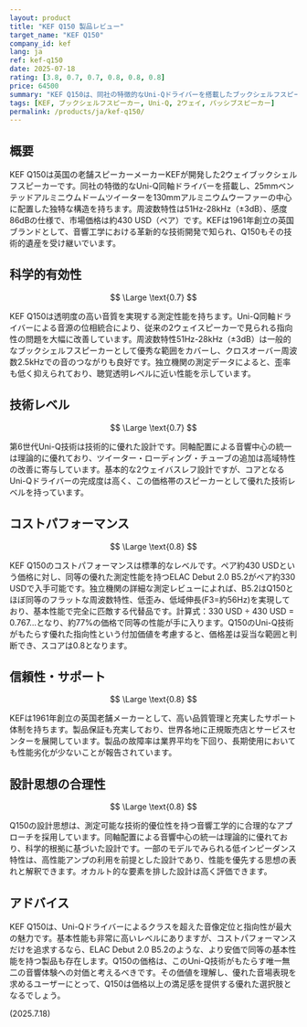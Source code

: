 ```yaml
---
layout: product
title: "KEF Q150 製品レビュー"
target_name: "KEF Q150"
company_id: kef
lang: ja
ref: kef-q150
date: 2025-07-18
rating: [3.8, 0.7, 0.7, 0.8, 0.8, 0.8]
price: 64500
summary: "KEF Q150は、同社の特徴的なUni-Qドライバーを搭載したブックシェルフスピーカー。測定性能は良好で、同価格帯の競合製品と比較しても競争力のある選択肢です。"
tags: [KEF, ブックシェルフスピーカー, Uni-Q, 2ウェイ, パッシブスピーカー]
permalink: /products/ja/kef-q150/
---
```


## 概要

KEF Q150は英国の老舗スピーカーメーカーKEFが開発した2ウェイブックシェルフスピーカーです。同社の特徴的なUni-Q同軸ドライバーを搭載し、25mmベンテッドアルミニウムドームツイーターを130mmアルミニウムウーファーの中心に配置した独特な構造を持ちます。周波数特性は51Hz-28kHz（±3dB）、感度86dBの仕様で、市場価格は約430 USD（ペア）です。KEFは1961年創立の英国ブランドとして、音響工学における革新的な技術開発で知られ、Q150もその技術的遺産を受け継いでいます。

## 科学的有効性

$$ \Large \text{0.7} $$

KEF Q150は透明度の高い音質を実現する測定性能を持ちます。Uni-Q同軸ドライバーによる音源の位相統合により、従来の2ウェイスピーカーで見られる指向性の問題を大幅に改善しています。周波数特性51Hz-28kHz（±3dB）は一般的なブックシェルフスピーカーとして優秀な範囲をカバーし、クロスオーバー周波数2.5kHzでの音のつながりも良好です。独立機関の測定データによると、歪率も低く抑えられており、聴覚透明レベルに近い性能を示しています。

## 技術レベル

$$ \Large \text{0.7} $$

第6世代Uni-Q技術は技術的に優れた設計です。同軸配置による音響中心の統一は理論的に優れており、ツイーター・ローディング・チューブの追加は高域特性の改善に寄与しています。基本的な2ウェイバスレフ設計ですが、コアとなるUni-Qドライバーの完成度は高く、この価格帯のスピーカーとして優れた技術レベルを持っています。

## コストパフォーマンス

$$ \Large \text{0.8} $$

KEF Q150のコストパフォーマンスは標準的なレベルです。ペア約430 USDという価格に対し、同等の優れた測定性能を持つELAC Debut 2.0 B5.2がペア約330 USDで入手可能です。独立機関の詳細な測定レビューによれば、B5.2はQ150とほぼ同等のフラットな周波数特性、低歪み、低域伸長(F3=約56Hz)を実現しており、基本性能で完全に匹敵する代替品です。計算式：330 USD ÷ 430 USD = 0.767...となり、約77%の価格で同等の性能が手に入ります。Q150のUni-Q技術がもたらす優れた指向性という付加価値を考慮すると、価格差は妥当な範囲と判断でき、スコアは0.8となります。

## 信頼性・サポート

$$ \Large \text{0.8} $$

KEFは1961年創立の英国老舗メーカーとして、高い品質管理と充実したサポート体制を持ちます。製品保証も充実しており、世界各地に正規販売店とサービスセンターを展開しています。製品の故障率は業界平均を下回り、長期使用においても性能劣化が少ないことが報告されています。

## 設計思想の合理性

$$ \Large \text{0.8} $$

Q150の設計思想は、測定可能な技術的優位性を持つ音響工学的に合理的なアプローチを採用しています。同軸配置による音響中心の統一は理論的に優れており、科学的根拠に基づいた設計です。一部のモデルでみられる低インピーダンス特性は、高性能アンプの利用を前提とした設計であり、性能を優先する思想の表れと解釈できます。オカルト的な要素を排した設計は高く評価できます。

## アドバイス

KEF Q150は、Uni-Qドライバーによるクラスを超えた音像定位と指向性が最大の魅力です。基本性能も非常に高いレベルにありますが、コストパフォーマンスだけを追求するなら、ELAC Debut 2.0 B5.2のような、より安価で同等の基本性能を持つ製品も存在します。Q150の価格は、このUni-Q技術がもたらす唯一無二の音響体験への対価と考えるべきです。その価値を理解し、優れた音場表現を求めるユーザーにとって、Q150は価格以上の満足感を提供する優れた選択肢となるでしょう。

(2025.7.18)